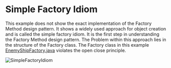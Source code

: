 # Simple Factory Idiom

This example does not show the exact implementation of the Factory Method design pattern. It shows a widely used approach for object creation and is called the simple factory idiom. It is the first step in understanding the Factory Method design pattern. The Problem within this approach lies in the structure of the Factory class. The Factory class in this example [EnemyShipFactory.java](https://github.com/EnnioSileno/Design-Pattern-Collection/blob/factory_method_examples/src/main/java/ch/ennio/sileno/creational/factorymethod/ufocreatoridiom/EnemyShipFactory.java) violates the open close principle.

![SimpleFactoryIdiom](https://user-images.githubusercontent.com/61289714/200435956-2f0f2f46-0524-4533-9e74-18f89b07f848.jpg)
